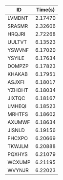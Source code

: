 |ID|Time(s)|
|-|-|
|LVMDNT|2.17470|
|SRASMR|2.32606|
|HRQJRI|2.72268|
|UULTVT|6.13523|
|YSWVNF|6.17020|
|YSYILE|6.17634|
|DOMPZP|6.17823|
|KHAKAB|6.17951|
|ASJXFI|6.18017|
|YZHOHT|6.18034|
|JIXTQC|6.18167|
|LMHEQI|6.18523|
|MRHTFS|6.18602|
|AXUMWF|6.18634|
|JISNLD|6.19156|
|FHCXPO|6.20669|
|TKWJLM|6.20888|
|PQXHYS|6.21079|
|WCXUMP|6.21195|
|WVYNJR|6.22023|
